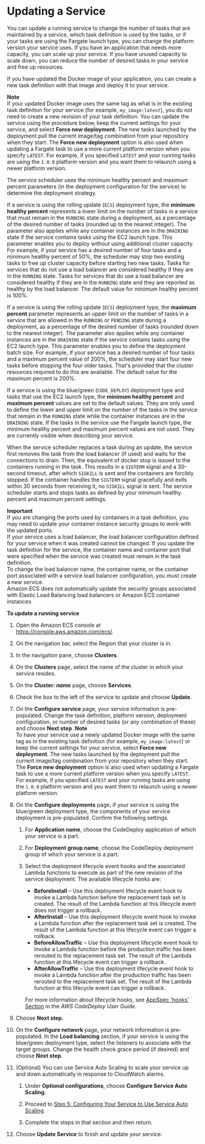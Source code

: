 # Updating a Service<a name="update-service"></a>

You can update a running service to change the number of tasks that are maintained by a service, which task definition is used by the tasks, or if your tasks are using the Fargate launch type, you can change the platform version your service uses\. If you have an application that needs more capacity, you can scale up your service\. If you have unused capacity to scale down, you can reduce the number of desired tasks in your service and free up resources\.

If you have updated the Docker image of your application, you can create a new task definition with that image and deploy it to your service\.

**Note**  
If your updated Docker image uses the same tag as what is in the existing task definition for your service \(for example, `my_image:latest`\), you do not need to create a new revision of your task definition\. You can update the service using the procedure below, keep the current settings for your service, and select **Force new deployment**\. The new tasks launched by the deployment pull the current image/tag combination from your repository when they start\. The **Force new deployment** option is also used when updating a Fargate task to use a more current platform version when you specify `LATEST`\. For example, if you specified `LATEST` and your running tasks are using the `1.0.0` platform version and you want them to relaunch using a newer platform version\.

The service scheduler uses the minimum healthy percent and maximum percent parameters \(in the deployment configuration for the service\) to determine the deployment strategy\.

If a service is using the rolling update \(`ECS`\) deployment type, the **minimum healthy percent** represents a lower limit on the number of tasks in a service that must remain in the `RUNNING` state during a deployment, as a percentage of the desired number of tasks \(rounded up to the nearest integer\)\. The parameter also applies while any container instances are in the `DRAINING` state if the service contains tasks using the EC2 launch type\. This parameter enables you to deploy without using additional cluster capacity\. For example, if your service has a desired number of four tasks and a minimum healthy percent of 50%, the scheduler may stop two existing tasks to free up cluster capacity before starting two new tasks\. Tasks for services that do not use a load balancer are considered healthy if they are in the `RUNNING` state\. Tasks for services that do use a load balancer are considered healthy if they are in the `RUNNING` state and they are reported as healthy by the load balancer\. The default value for minimum healthy percent is 100%\.

If a service is using the rolling update \(`ECS`\) deployment type, the **maximum percent** parameter represents an upper limit on the number of tasks in a service that are allowed in the `RUNNING` or `PENDING` state during a deployment, as a percentage of the desired number of tasks \(rounded down to the nearest integer\)\. The parameter also applies while any container instances are in the `DRAINING` state if the service contains tasks using the EC2 launch type\. This parameter enables you to define the deployment batch size\. For example, if your service has a desired number of four tasks and a maximum percent value of 200%, the scheduler may start four new tasks before stopping the four older tasks\. That's provided that the cluster resources required to do this are available\. The default value for the maximum percent is 200%\.

If a service is using the blue/green \(`CODE_DEPLOY`\) deployment type and tasks that use the EC2 launch type, the **minimum healthy percent** and **maximum percent** values are set to the default values\. They are only used to define the lower and upper limit on the number of the tasks in the service that remain in the `RUNNING` state while the container instances are in the `DRAINING` state\. If the tasks in the service use the Fargate launch type, the minimum healthy percent and maximum percent values are not used\. They are currently visible when describing your service\.

When the service scheduler replaces a task during an update, the service first removes the task from the load balancer \(if used\) and waits for the connections to drain\. Then, the equivalent of docker stop is issued to the containers running in the task\. This results in a `SIGTERM` signal and a 30\-second timeout, after which `SIGKILL` is sent and the containers are forcibly stopped\. If the container handles the `SIGTERM` signal gracefully and exits within 30 seconds from receiving it, no `SIGKILL` signal is sent\. The service scheduler starts and stops tasks as defined by your minimum healthy percent and maximum percent settings\. 

**Important**  
If you are changing the ports used by containers in a task definition, you may need to update your container instance security groups to work with the updated ports\.  
If your service uses a load balancer, the load balancer configuration defined for your service when it was created cannot be changed\. If you update the task definition for the service, the container name and container port that were specified when the service was created must remain in the task definition\.  
To change the load balancer name, the container name, or the container port associated with a service load balancer configuration, you must create a new service\.  
Amazon ECS does not automatically update the security groups associated with Elastic Load Balancing load balancers or Amazon ECS container instances\.

**To update a running service**

1. Open the Amazon ECS console at [https://console\.aws\.amazon\.com/ecs/](https://console.aws.amazon.com/ecs/)\.

1. On the navigation bar, select the Region that your cluster is in\.

1. In the navigation pane, choose **Clusters**\.

1. On the **Clusters** page, select the name of the cluster in which your service resides\.

1. On the **Cluster: *name*** page, choose **Services**\.

1. Check the box to the left of the service to update and choose **Update**\.

1. On the **Configure service** page, your service information is pre\-populated\. Change the task definition, platform version, deployment configuration, or number of desired tasks \(or any combination of these\) and choose **Next step**\.
**Note**  
To have your service use a newly updated Docker image with the same tag as in the existing task definition \(for example, `my_image:latest`\) or keep the current settings for your service, select **Force new deployment**\. The new tasks launched by the deployment pull the current image/tag combination from your repository when they start\. The **Force new deployment** option is also used when updating a Fargate task to use a more current platform version when you specify `LATEST`\. For example, if you specified `LATEST` and your running tasks are using the `1.0.0` platform version and you want them to relaunch using a newer platform version\.

1. On the **Configure deployments** page, if your service is using the blue/green deployment type, the components of your service deployment is pre\-populated\. Confirm the following settings\.

   1. For **Application name**, choose the CodeDeploy application of which your service is a part\.

   1. For **Deployment group name**, choose the CodeDeploy deployment group of which your service is a part\.

   1. Select the deployment lifecycle event hooks and the associated Lambda functions to execute as part of the new revision of the service deployment\. The available lifecycle hooks are:
      + **BeforeInstall** – Use this deployment lifecycle event hook to invoke a Lambda function before the replacement task set is created\. The result of the Lambda function at this lifecycle event does not trigger a rollback\.
      + **AfterInstall** – Use this deployment lifecycle event hook to invoke a Lambda function after the replacement task set is created\. The result of the Lambda function at this lifecycle event can trigger a rollback\.
      + **BeforeAllowTraffic** – Use this deployment lifecycle event hook to invoke a Lambda function before the production traffic has been rerouted to the replacement task set\. The result of the Lambda function at this lifecycle event can trigger a rollback\.
      + **AfterAllowTraffic** – Use this deployment lifecycle event hook to invoke a Lambda function after the production traffic has been rerouted to the replacement task set\. The result of the Lambda function at this lifecycle event can trigger a rollback\.

      For more information about lifecycle hooks, see [AppSpec 'hooks' Section](https://docs.aws.amazon.com/codedeploy/latest/userguide/reference-appspec-file-structure-hooks.html) in the *AWS CodeDeploy User Guide*\.

1. Choose **Next step**\.

1. On the **Configure network** page, your network information is pre\-populated\. In the **Load balancing** section, if your service is using the blue/green deployment type, select the listeners to associate with the target groups\. Change the health check grace period \(if desired\) and choose **Next step**\.

1. \(Optional\) You can use Service Auto Scaling to scale your service up and down automatically in response to CloudWatch alarms\. 

   1. Under **Optional configurations**, choose **Configure Service Auto Scaling**\.

   1. Proceed to [Step 5: Configuring Your Service to Use Service Auto Scaling](service-configure-auto-scaling.md)\.

   1. Complete the steps in that section and then return\.

1. Choose **Update Service** to finish and update your service\.